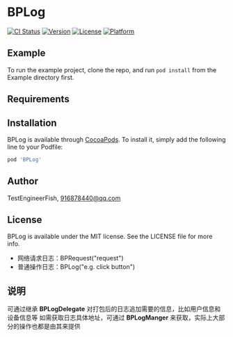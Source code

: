 # BPLog

[![CI Status](https://img.shields.io/travis/TestEngineerFish/BPLog.svg?style=flat)](https://travis-ci.org/TestEngineerFish/BPLog)
[![Version](https://img.shields.io/cocoapods/v/BPLog.svg?style=flat)](https://cocoapods.org/pods/BPLog)
[![License](https://img.shields.io/cocoapods/l/BPLog.svg?style=flat)](https://cocoapods.org/pods/BPLog)
[![Platform](https://img.shields.io/cocoapods/p/BPLog.svg?style=flat)](https://cocoapods.org/pods/BPLog)

## Example

To run the example project, clone the repo, and run `pod install` from the Example directory first.

## Requirements

## Installation

BPLog is available through [CocoaPods](https://cocoapods.org). To install
it, simply add the following line to your Podfile:

```ruby
pod 'BPLog'
```

## Author

TestEngineerFish, 916878440@qq.com

## License

BPLog is available under the MIT license. See the LICENSE file for more info.

* 网络请求日志：BPRequest("request")
* 普通操作日志：BPLog("e.g. click button")

## 说明
可通过继承 **BPLogDelegate** 对打包后的日志追加需要的信息，比如用户信息和设备信息等
如需获取日志具体地址，可通过 **BPLogManger** 来获取，实际上大部分的操作也都是由其来提供


